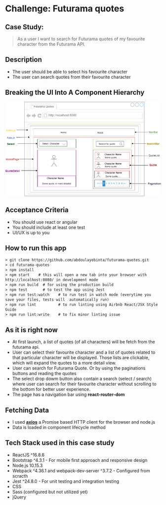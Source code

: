 # Challenge: Futurama quotes

## Case Study:
>As a user I want to search for Futurama quotes of my favourite character from the 
Futurama API.

## Description
- The user should be able to select his favourite character
- The user can search quotes from their favourite character


## Breaking the UI Into A Component Hierarchy
![UI Breakdown](./src/images/components-structure.png)



## Acceptance Criteria
- You should use react or angular
- You should include at least one test
- UI/UX is up to you

## How to run this app
```shell
> git clone https://github.com/abdoulayebinta/futurama-quotes.git
> cd futurama-quotes
> npm install 
> npm start    # this will open a new tab into your browser with http://localhost:8080/ in development mode 
> npm run build  # for using the production build 
> npm test       # to test the app using Jest
> npm run test:watch    # to run test in watch mode (everytime you save your files, tests will  automatically run) 
> npm run lint          # to run linting using Airbnb React/JSX Style Guide
> npm run lint:write    # to fix minor linting issue
```

## As it is right now
- At first launch, a list of quotes (of all characters) will be fetch from the futurama api.
- User can select their favourite character and a list of quotes related to that particular character will be displayed. Those lists are clickable, which will expand the quotes to a more detail view. 
- User can search for Futurama Quote. Or by using the paginations buttons and reading the quotes
- The select drop dowm button also contain a search (select / search) where user can search for their favourite character without scrolling to the bottom for better user experience.
- The page has a navigation bar using **react-router-dom**

## Fetching Data

- I used [**axios**](https://www.npmjs.com/package/axios) a Promise based HTTP client for the browser and node.js
- Data is loaded in component lifecycle method

## Tech Stack used in this case study
- ReactJS ^16.8.6
- Bootstrap ^4.3.1  - For mobile first approach and responsive design
- Node.js 10.15.3
- Webpack  ^4.36.1  and webpack-dev-server ^3.7.2 - Configured from scracth 
- Jest  ^24.8.0  - For unit testing and integration testing
- CSS             
- Sass (configured but not utilized yet)
- jQuery



